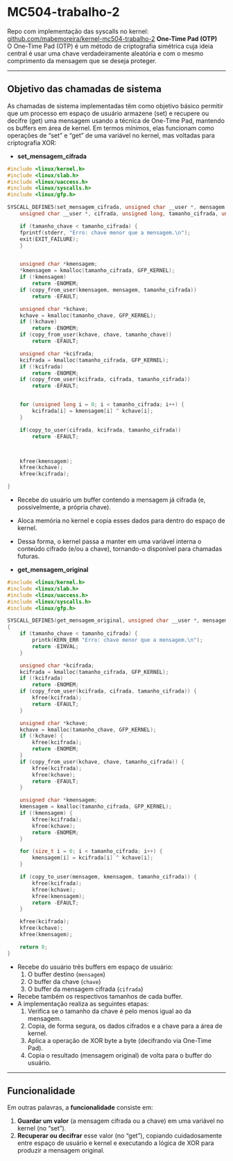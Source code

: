 # MC504-trabalho-2
Repo com implementação das syscalls no kernel: [github.com/mabemoreira/kernel-mc504-trabalho-2](https://github.com/mabemoreira/kernel-mc504-trabalho-2/tree/nossas-syscalls)
**One-Time Pad (OTP)**  
O One-Time Pad (OTP) é um método de criptografia simétrica cuja ideia central é usar uma chave verdadeiramente aleatória e com o mesmo comprimento da mensagem que se deseja proteger.

---

## Objetivo das chamadas de sistema

As chamadas de sistema implementadas têm como objetivo básico permitir que um processo em espaço de usuário armazene (set) e recupere ou decifre (get) uma mensagem usando a técnica de One-Time Pad, mantendo os buffers em área de kernel. Em termos mínimos, elas funcionam como operações de “set” e “get” de uma variável no kernel, mas voltadas para criptografia XOR:

- **set_mensagem_cifrada**  
```c
#include <linux/kernel.h>
#include <linux/slab.h>
#include <linux/uaccess.h>
#include <linux/syscalls.h>
#include <linux/gfp.h>

SYSCALL_DEFINE5(set_mensagem_cifrada, unsigned char __user *, mensagem, unsigned char __user *, chave, 
    unsigned char __user *, cifrada, unsigned long, tamanho_cifrada, unsigned long, tamanho_chave) {

    if (tamanho_chave < tamanho_cifrada) {
    fprintf(stderr, "Erro: chave menor que a mensagem.\n");
    exit(EXIT_FAILURE);
    }


    unsigned char *kmensagem;
    *kmensagem = kmalloc(tamanho_cifrada, GFP_KERNEL);
    if (!kmensagem)
        return -ENOMEM;
    if (copy_from_user(kmensagem, mensagem, tamanho_cifrada))
        return -EFAULT;

    unsigned char *kchave;
    kchave = kmalloc(tamanho_chave, GFP_KERNEL);
    if (!kchave)
        return -ENOMEM;
    if (copy_from_user(kchave, chave, tamanho_chave))
        return -EFAULT;

    unsigned char *kcifrada;
    kcifrada = kmalloc(tamanho_cifrada, GFP_KERNEL);
    if (!kcifrada)
        return -ENOMEM;
    if (copy_from_user(kcifrada, cifrada, tamanho_cifrada))
        return -EFAULT;


    for (unsigned long i = 0; i < tamanho_cifrada; i++) {
        kcifrada[i] = kmensagem[i] ^ kchave[i];
    }

    if(copy_to_user(cifrada, kcifrada, tamanho_cifrada))
        return -EFAULT;



    kfree(kmensagem);
    kfree(kchave);
    kfree(kcifrada);

}
```
  - Recebe do usuário um buffer contendo a mensagem já cifrada (e, possivelmente, a própria chave).  
  - Aloca memória no kernel e copia esses dados para dentro do espaço de kernel.  
  - Dessa forma, o kernel passa a manter em uma variável interna o conteúdo cifrado (e/ou a chave), tornando-o disponível para chamadas futuras.

- **get_mensagem_original** 
```c
#include <linux/kernel.h>
#include <linux/slab.h>
#include <linux/uaccess.h>
#include <linux/syscalls.h>
#include <linux/gfp.h>

SYSCALL_DEFINE5(get_mensagem_original, unsigned char __user *, mensagem, unsigned char __user *, chave, unsigned char __user *, cifrada, unsigned long, tamanho_cifrada, unsigned long, tamanho_chave)
{
    if (tamanho_chave < tamanho_cifrada) {
        printk(KERN_ERR "Erro: chave menor que a mensagem.\n");
        return -EINVAL;
    }

    unsigned char *kcifrada;
    kcifrada = kmalloc(tamanho_cifrada, GFP_KERNEL);
    if (!kcifrada)
        return -ENOMEM;
    if (copy_from_user(kcifrada, cifrada, tamanho_cifrada)) {
        kfree(kcifrada);
        return -EFAULT;
    }

    unsigned char *kchave;
    kchave = kmalloc(tamanho_chave, GFP_KERNEL);
    if (!kchave) {
        kfree(kcifrada);
        return -ENOMEM;
    }
    if (copy_from_user(kchave, chave, tamanho_cifrada)) {
        kfree(kcifrada);
        kfree(kchave);
        return -EFAULT;
    }

    unsigned char *kmensagem;
    kmensagem = kmalloc(tamanho_cifrada, GFP_KERNEL);
    if (!kmensagem) {
        kfree(kcifrada);
        kfree(kchave);
        return -ENOMEM;
    }

    for (size_t i = 0; i < tamanho_cifrada; i++) {
        kmensagem[i] = kcifrada[i] ^ kchave[i];
    }

    if (copy_to_user(mensagem, kmensagem, tamanho_cifrada)) {
        kfree(kcifrada);
        kfree(kchave);
        kfree(kmensagem);
        return -EFAULT;
    }

    kfree(kcifrada);
    kfree(kchave);
    kfree(kmensagem);

    return 0;
}
```
  - Recebe do usuário três buffers em espaço de usuário:  
    1. O buffer destino (`mensagem`)  
    2. O buffer da chave (`chave`)  
    3. O buffer da mensagem cifrada (`cifrada`)  
  - Recebe também os respectivos tamanhos de cada buffer.  
  - A implementação realiza as seguintes etapas:  
    1. Verifica se o tamanho da chave é pelo menos igual ao da mensagem.  
    2. Copia, de forma segura, os dados cifrados e a chave para a área de kernel.  
    3. Aplica a operação de XOR byte a byte (decifrando via One-Time Pad).  
    4. Copia o resultado (mensagem original) de volta para o buffer do usuário.

---

## Funcionalidade

Em outras palavras, a **funcionalidade** consiste em:

1. **Guardar um valor** (a mensagem cifrada ou a chave) em uma variável no kernel (no “set”).  
2. **Recuperar ou decifrar** esse valor (no “get”), copiando cuidadosamente entre espaço de usuário e kernel e executando a lógica de XOR para produzir a mensagem original.
